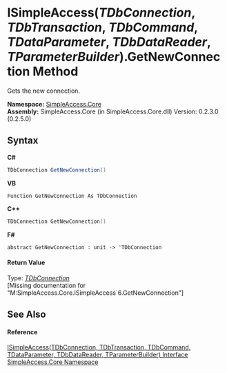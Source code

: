 # ISimpleAccess(*TDbConnection*, *TDbTransaction*, *TDbCommand*, *TDataParameter*, *TDbDataReader*, *TParameterBuilder*).GetNewConnection Method 
 

Gets the new connection.

**Namespace:**&nbsp;<a href="N_SimpleAccess_Core">SimpleAccess.Core</a><br />**Assembly:**&nbsp;SimpleAccess.Core (in SimpleAccess.Core.dll) Version: 0.2.3.0 (0.2.5.0)

## Syntax

**C#**<br />
``` C#
TDbConnection GetNewConnection()
```

**VB**<br />
``` VB
Function GetNewConnection As TDbConnection
```

**C++**<br />
``` C++
TDbConnection GetNewConnection()
```

**F#**<br />
``` F#
abstract GetNewConnection : unit -> 'TDbConnection 

```


#### Return Value
Type: <a href="T_SimpleAccess_Core_ISimpleAccess_6">*TDbConnection*</a><br />\[Missing <returns> documentation for "M:SimpleAccess.Core.ISimpleAccess`6.GetNewConnection"\]

## See Also


#### Reference
<a href="T_SimpleAccess_Core_ISimpleAccess_6">ISimpleAccess(TDbConnection, TDbTransaction, TDbCommand, TDataParameter, TDbDataReader, TParameterBuilder) Interface</a><br /><a href="N_SimpleAccess_Core">SimpleAccess.Core Namespace</a><br />